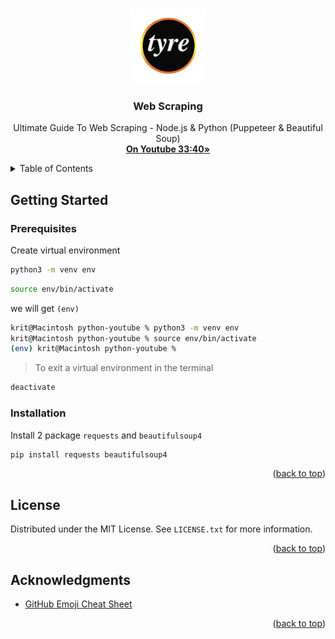 <a id="readme-top"></a>


<!-- PROJECT LOGO -->
<br />
<div align="center">
  <a href="">
    <img src="https://raw.githubusercontent.com/seaboie/images/main/images/logoTransparent.png" alt="Logo" width="120" height="120">
  </a>

  <h3 align="center">Web Scraping</h3>

  <p align="center">
    Ultimate Guide To Web Scraping - Node.js & Python (Puppeteer & Beautiful Soup)
    <br />
    <a href="https://www.youtube.com/watch?v=XMu46BRPLqA"><strong>On Youtube 33:40»</strong></a>
    <br />
    
  </p>
</div>



<!-- TABLE OF CONTENTS -->
<details>
  <summary>Table of Contents</summary>
  <ol>
    <li>
      <a href="#getting-started">Getting Started</a>
      <ul>
        <li><a href="#prerequisites">Prerequisites</a></li>
        <li><a href="#installation">Installation</a></li>
      </ul>
    </li>
    <li><a href="#trick">Trick</a></li>
    <li><a href="#usage">Usage</a></li>
    <li><a href="#license">License</a></li>
    <li><a href="#acknowledgments">Acknowledgments</a></li>
  </ol>
</details>




<!-- GETTING STARTED -->
## Getting Started


### Prerequisites
Create virtual environment  
```bash
python3 -m venv env
```  
```bash
source env/bin/activate
```  
we will get `(env)`
```bash
krit@Macintosh python-youtube % python3 -m venv env
krit@Macintosh python-youtube % source env/bin/activate
(env) krit@Macintosh python-youtube %
```  

> To exit a virtual environment in the terminal  
```bash
deactivate
```  

### Installation
Install 2 package `requests` and `beautifulsoup4`  
```bash
pip install requests beautifulsoup4 
```  

<p align="right">(<a href="#readme-top">back to top</a>)</p>




<!-- LICENSE -->
## License

Distributed under the MIT License. See `LICENSE.txt` for more information.

<p align="right">(<a href="#readme-top">back to top</a>)</p>




<!-- ACKNOWLEDGMENTS -->
## Acknowledgments  

* [GitHub Emoji Cheat Sheet](https://www.webpagefx.com/tools/emoji-cheat-sheet)



<p align="right">(<a href="#readme-top">back to top</a>)</p>
